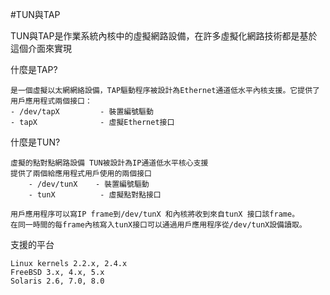 #TUN與TAP

TUN與TAP是作業系統內核中的虛擬網路設備，在許多虛擬化網路技術都是基於這個介面來實現

什麼是TAP?

    是一個虛擬以太網網絡設備，TAP驅動程序被設計為Ethernet通道低水平內核支援。它提供了用戶應用程式兩個接口： 
    - /dev/tapX         - 裝置編號驅動
    - tapX              - 虛擬Ethernet接口

    

什麼是TUN?

    虛擬的點對點網路設備 TUN被設計為IP通道低水平核心支援
    提供了兩個給應用程式用戶使用的兩個接口
        - /dev/tunX	   - 裝置編號驅動
        - tunX	        - 虛擬點對點接口
    
    用戶應用程序可以寫IP frame到/dev/tunX 和內核將收到來自tunX 接口該frame。
    在同一時間的每frame內核寫入tunX接口可以通過用戶應用程序從/dev/tunX設備讀取。
    
支援的平台

    Linux kernels 2.2.x, 2.4.x 
    FreeBSD 3.x, 4.x, 5.x
    Solaris 2.6, 7.0, 8.0